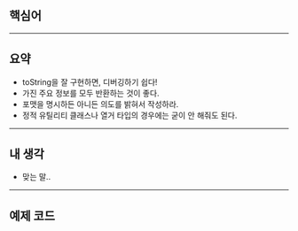 ## 핵심어

---

## 요약

- toString을 잘 구현하면, 디버깅하기 쉽다!
- 가진 주요 정보를 모두 반환하는 것이 좋다.
- 포맷을 명시하든 아니든 의도를 밝혀서 작성하라.
- 정적 유틸리티 클래스나 열거 타입의 경우에는 굳이 안 해줘도 된다.

---

## 내 생각

- 맞는 말..

---

## 예제 코드

```java

```
